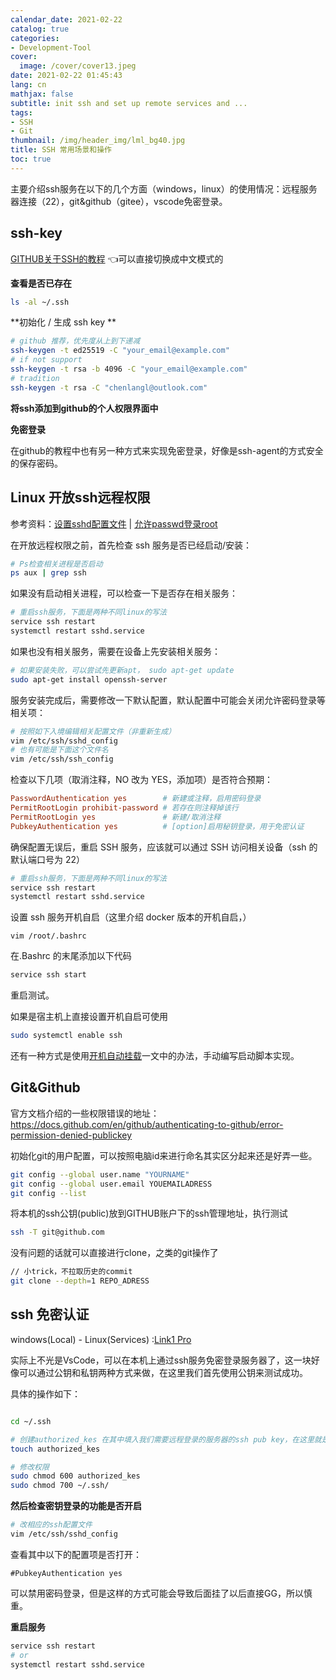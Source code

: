 ```yaml
---
calendar_date: 2021-02-22
catalog: true
categories:
- Development-Tool
cover:
  image: /cover/cover13.jpeg
date: 2021-02-22 01:45:43
lang: cn
mathjax: false
subtitle: init ssh and set up remote services and ...
tags:
- SSH
- Git
thumbnail: /img/header_img/lml_bg40.jpg
title: SSH 常用场景和操作
toc: true
---
```


主要介绍ssh服务在以下的几个方面（windows，linux）的使用情况：远程服务器连接（22），git&github（gitee），vscode免密登录。

## ssh-key

[GITHUB关于SSH的教程](https://docs.github.com/en/github/authenticating-to-github/checking-for-existing-ssh-keys) 👈可以直接切换成中文模式的

**查看是否已存在**

```bash
ls -al ~/.ssh
```

**初始化 / 生成 ssh key **

```bash
# github 推荐，优先度从上到下递减
ssh-keygen -t ed25519 -C "your_email@example.com"
# if not support 
ssh-keygen -t rsa -b 4096 -C "your_email@example.com"
# tradition
ssh-keygen -t rsa -C "chenlangl@outlook.com"

```

**将ssh添加到github的个人权限界面中**

**免密登录**

在github的教程中也有另一种方式来实现免密登录，好像是ssh-agent的方式安全的保存密码。


## Linux 开放ssh远程权限

参考资料：[设置sshd配置文件](http://frantic1048.logdown.com/posts/291498-resolve-the-ssh-password-is-correct-but-was-refused-connection) | [允许passwd登录root](https://www.cnblogs.com/zqifa/p/linux-ssh-2.html)

在开放远程权限之前，首先检查 ssh 服务是否已经启动/安装：

```bash
# Ps检查相关进程是否启动
ps aux | grep ssh
```

如果没有启动相关进程，可以检查一下是否存在相关服务：

```bash
# 重启ssh服务，下面是两种不同linux的写法
service ssh restart
systemctl restart sshd.service
```

如果也没有相关服务，需要在设备上先安装相关服务：

```bash
# 如果安装失败，可以尝试先更新apt， sudo apt-get update
sudo apt-get install openssh-server
```

服务安装完成后，需要修改一下默认配置，默认配置中可能会关闭允许密码登录等相关项：

```bash
# 按照如下入境编辑相关配置文件（非重新生成）
vim /etc/ssh/sshd_config
# 也有可能是下面这个文件名
vim /etc/ssh/ssh_config
```

检查以下几项（取消注释，NO 改为 YES，添加项）是否符合预期：

```conf
PasswordAuthentication yes        # 新建或注释，启用密码登录
PermitRootLogin prohibit-password # 若存在则注释掉该行
PermitRootLogin yes               # 新建/取消注释
PubkeyAuthentication yes          # [option]启用秘钥登录，用于免密认证
```

确保配置无误后，重启 SSH 服务，应该就可以通过 SSH 访问相关设备（ssh 的默认端口号为 22）

```bash
# 重启ssh服务，下面是两种不同linux的写法
service ssh restart
systemctl restart sshd.service
```
设置 ssh 服务开机自启（这里介绍 docker 版本的开机自启，）

```
vim /root/.bashrc
```

在.Bashrc 的末尾添加以下代码

```bash
service ssh start
```

重启测试。

如果是宿主机上直接设置开机自启可使用

```bash
sudo systemctl enable ssh
```

还有一种方式是使用[开机自动挂载](https://aikenh.cn/cn/%E5%B1%80%E5%9F%9F%E7%BD%91%E5%85%B1%E4%BA%AB/)一文中的办法，手动编写启动脚本实现。

## Git&Github

官方文档介绍的一些权限错误的地址：https://docs.github.com/en/github/authenticating-to-github/error-permission-denied-publickey

初始化git的用户配置，可以按照电脑id来进行命名其实区分起来还是好弄一些。

```bash
git config --global user.name "YOURNAME"
git config --global user.email YOUEMAILADRESS
git config --list
```

将本机的ssh公钥(public)放到GITHUB账户下的ssh管理地址，执行测试

```bash
ssh -T git@github.com
```

没有问题的话就可以直接进行clone，之类的git操作了

```bash
// 小trick，不拉取历史的commit
git clone --depth=1 REPO_ADRESS
```

## ssh 免密认证

windows(Local) - Linux(Services) :[Link1 Pro](https://blog.frytea.com/archives/409/)

实际上不光是VsCode，可以在本机上通过ssh服务免密登录服务器了，这一块好像可以通过公钥和私钥两种方式来做，在这里我们首先使用公钥来测试成功。

具体的操作如下：

```bash

cd ~/.ssh

# 创建authorized_kes 在其中填入我们需要远程登录的服务器的ssh pub key，在这里就是windows本机的。
touch authorized_kes

# 修改权限
sudo chmod 600 authorized_kes
sudo chmod 700 ~/.ssh/
```

**然后检查密钥登录的功能是否开启**

```bash
# 改相应的ssh配置文件
vim /etc/ssh/sshd_config
```

查看其中以下的配置项是否打开：

```
#PubkeyAuthentication yes
```

可以禁用密码登录，但是这样的方式可能会导致后面挂了以后直接GG，所以慎重。

**重启服务**

```bash
service ssh restart
# or 
systemctl restart sshd.service
```